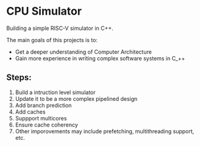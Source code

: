 # CPU Simulator

Building a simple RISC-V simulator in C++.

The main goals of this projects is to:
- Get a deeper understanding of Computer Architecture
- Gain more experience in writing complex software systems in C_++

## Steps:

1. Build a intruction level simulator
2. Update it to be a more complex pipelined design
3. Add branch prediction
4. Add caches
5. Suppport multicores
6. Ensure cache coherency
7. Other imporovements may include prefetching, multithreading support, etc.
